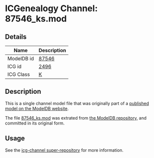 # ICGenealogy Channel: 87546\_ks.mod

## Details

Name | Description
---- | -----------
ModelDB id | [87546](http://senselab.med.yale.edu/ModelDB/ShowModel.cshtml?model=87546)
ICG id | [2496](http://icg.neurotheory.ox.ac.uk/channels/1/2496)
ICG Class | [K](http://icg.neurotheory.ox.ac.uk/channels/1)

## Description

This is a single channel model file that was originally part of a [published model on the ModelDB website](http://senselab.med.yale.edu/mModelDB/ShowModel.cshtml?model=87546).

The file [87546\_ks.mod](87546_ks.mod) was extrated from [the ModelDB repository](http://senselab.med.yale.edu/ModelDB/ShowModel.cshtml?model=87546), and committed in its original form.

## Usage

See the [icg-channel super-repository](https://github.com/icgenealogy/icg-channels) for more information.